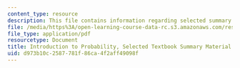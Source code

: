 ```yaml
---
content_type: resource
description: This file contains information regarding selected summary material.
file: /media/https%3A/open-learning-course-data-rc.s3.amazonaws.com/res-6-012-introduction-to-probability-spring-2018/d973b10c2587781f86ca4f2aff49098f_MITRES_6_012S18_Textbook.pdf
file_type: application/pdf
resourcetype: Document
title: Introduction to Probability, Selected Textbook Summary Material
uid: d973b10c-2587-781f-86ca-4f2aff49098f
---
```

